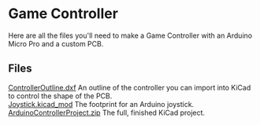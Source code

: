 # Game Controller

Here are all the files you'll need to make a Game Controller with an Arduino Micro Pro and a custom PCB.

## Files
[ControllerOutline.dxf](ControllerOutline.dxf) An outline of the controller you can import into KiCad to control the shape of the PCB.  
[Joystick.kicad_mod](Joystick.kicad_mod) The footprint for an Arduino joystick.  
[ArduinoControllerProject.zip](ArduinoControllerProject.zip) The full, finished KiCad project.  
